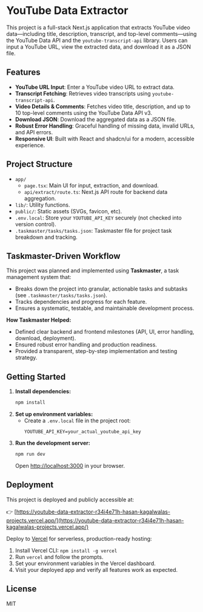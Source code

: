 # YouTube Data Extractor

This project is a full-stack Next.js application that extracts YouTube video data—including title, description, transcript, and top-level comments—using the YouTube Data API and the `youtube-transcript-api` library. Users can input a YouTube URL, view the extracted data, and download it as a JSON file.

## Features

- **YouTube URL Input**: Enter a YouTube video URL to extract data.
- **Transcript Fetching**: Retrieves video transcripts using `youtube-transcript-api`.
- **Video Details & Comments**: Fetches video title, description, and up to 10 top-level comments using the YouTube Data API v3.
- **Download JSON**: Download the aggregated data as a JSON file.
- **Robust Error Handling**: Graceful handling of missing data, invalid URLs, and API errors.
- **Responsive UI**: Built with React and shadcn/ui for a modern, accessible experience.

## Project Structure

- `app/`
  - `page.tsx`: Main UI for input, extraction, and download.
  - `api/extract/route.ts`: Next.js API route for backend data aggregation.
- `lib/`: Utility functions.
- `public/`: Static assets (SVGs, favicon, etc).
- `.env.local`: Store your `YOUTUBE_API_KEY` securely (not checked into version control).
- `.taskmaster/tasks/tasks.json`: Taskmaster file for project task breakdown and tracking.

## Taskmaster-Driven Workflow

This project was planned and implemented using **Taskmaster**, a task management system that:

- Breaks down the project into granular, actionable tasks and subtasks (see `.taskmaster/tasks/tasks.json`).
- Tracks dependencies and progress for each feature.
- Ensures a systematic, testable, and maintainable development process.

**How Taskmaster Helped:**

- Defined clear backend and frontend milestones (API, UI, error handling, download, deployment).
- Ensured robust error handling and production readiness.
- Provided a transparent, step-by-step implementation and testing strategy.

## Getting Started

1. **Install dependencies:**
   ```bash
   npm install
   ```
2. **Set up environment variables:**
   - Create a `.env.local` file in the project root:
     ```env
     YOUTUBE_API_KEY=your_actual_youtube_api_key
     ```
3. **Run the development server:**
   ```bash
   npm run dev
   ```
   Open [http://localhost:3000](http://localhost:3000) in your browser.

## Deployment

This project is deployed and publicly accessible at:

👉 [https://youtube-data-extractor-r34i4e71h-hasan-kagalwalas-projects.vercel.app/](https://youtube-data-extractor-r34i4e71h-hasan-kagalwalas-projects.vercel.app/)

Deploy to [Vercel](https://vercel.com/) for serverless, production-ready hosting:

1. Install Vercel CLI: `npm install -g vercel`
2. Run `vercel` and follow the prompts.
3. Set your environment variables in the Vercel dashboard.
4. Visit your deployed app and verify all features work as expected.

## License

MIT
